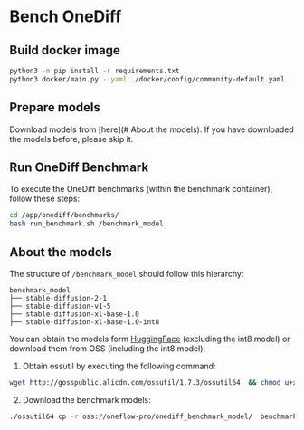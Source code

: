 # Bench OneDiff

## Build docker image

```bash
python3 -m pip install -r requirements.txt
python3 docker/main.py --yaml ./docker/config/community-default.yaml
```

## Prepare models

Download models from [here](# About the models). If you have downloaded the models before, please skip it.

## Run OneDiff Benchmark

To execute the OneDiff benchmarks (within the benchmark container), follow these steps:

```bash
cd /app/onediff/benchmarks/
bash run_benchmark.sh /benchmark_model
```

## About the models

The structure of `/benchmark_model` should follow this hierarchy:

```text
benchmark_model
├── stable-diffusion-2-1
├── stable-diffusion-v1-5
├── stable-diffusion-xl-base-1.0
├── stable-diffusion-xl-base-1.0-int8
```

You can obtain the models form [HuggingFace](https://huggingface.co) (excluding the int8 model) or download them from OSS (including the int8 model):

1. Obtain ossutil by executing the following command:

```bash
wget http://gosspublic.alicdn.com/ossutil/1.7.3/ossutil64  && chmod u+x ossutil64
```

2. Download the benchmark models:

```bash
./ossutil64 cp -r oss://oneflow-pro/onediff_benchmark_model/  benchmark_model  --update 
```
